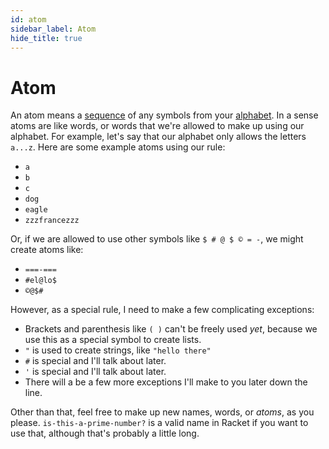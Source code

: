 ```yaml
---
id: atom
sidebar_label: Atom
hide_title: true
---
```


# Atom

An atom means a [sequence](sequence.md) of any symbols from your [alphabet](alphabet.md). 
In a sense atoms are like words, or words that we're allowed to make up using 
our alphabet. For example, let's say that our alphabet only allows the letters 
`a...z`. Here are some example atoms using our rule:

 * `a`
 * `b`
 * `c`
 * `dog`
 * `eagle`
 * `zzzfrancezzz`

Or, if we are allowed to use other symbols like `$ # @ $ © = -`, we might create
atoms like:
 * `===-===`
 * `#el@lo$`
 * `©@$#`

However, as a special rule, I need to make a few complicating exceptions:

 * Brackets and parenthesis like `( )` can't be freely used *yet*, because we 
   use this as a special symbol to create lists.
 * `"` is used to create strings, like `"hello there"`
 * `#` is special and I'll talk about later.
 * `'` is special and I'll talk about later.
 * There will a be a few more exceptions I'll make to you later down the line.

Other than that, feel free to make up new names, words, or *atoms*, as you
please. `is-this-a-prime-number?` is a valid name in Racket if you want to use 
that, although that's probably a little long.
